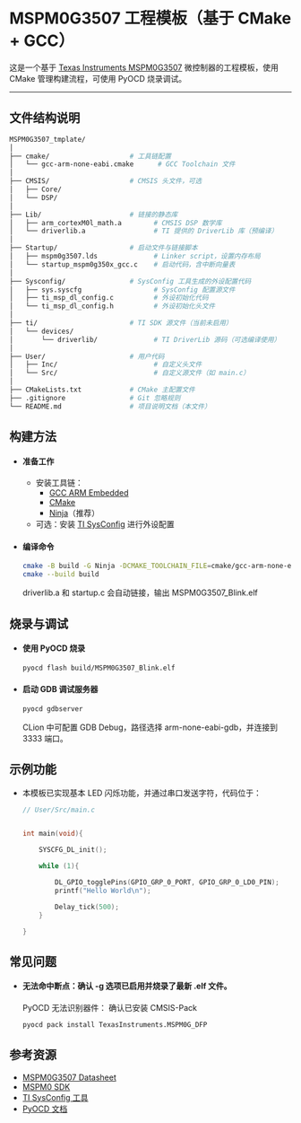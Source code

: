 # MSPM0G3507 工程模板（基于 CMake + GCC）

这是一个基于 [Texas Instruments MSPM0G3507](https://www.ti.com/product/MSPM0G3507) 微控制器的工程模板，使用 CMake 管理构建流程，可使用 PyOCD 烧录调试。

---

## 文件结构说明

```bash
MSPM0G3507_tmplate/
│
├── cmake/                    # 工具链配置
│   └── gcc-arm-none-eabi.cmake      # GCC Toolchain 文件
│
├── CMSIS/                    # CMSIS 头文件，可选
│   ├── Core/
│   └── DSP/
│
├── Lib/                      # 链接的静态库
│   ├── arm_cortexM0l_math.a        # CMSIS DSP 数学库
│   └── driverlib.a                 # TI 提供的 DriverLib 库（预编译）
│
├── Startup/                  # 启动文件与链接脚本
│   ├── mspm0g3507.lds              # Linker script，设置内存布局
│   └── startup_mspm0g350x_gcc.c    # 启动代码，含中断向量表
│
├── Sysconfig/                # SysConfig 工具生成的外设配置代码
│   ├── sys.syscfg                  # SysConfig 配置源文件
│   ├── ti_msp_dl_config.c          # 外设初始化代码
│   └── ti_msp_dl_config.h          # 外设初始化头文件
│
├── ti/                       # TI SDK 源文件（当前未启用）
│   └── devices/
│       └── driverlib/              # TI DriverLib 源码（可选编译使用）
│
├── User/                     # 用户代码
│   ├── Inc/                        # 自定义头文件
│   └── Src/                        # 自定义源文件（如 main.c）
│
├── CMakeLists.txt            # CMake 主配置文件
├── .gitignore                # Git 忽略规则
└── README.md                 # 项目说明文档（本文件）
```

## 构建方法
- #### 准备工作
    - 安装工具链：
        - [GCC ARM Embedded](https://developer.arm.com/downloads/-/gnu-rm)
        - [CMake](https://cmake.org/)
        - [Ninja](https://ninja-build.org/)（推荐）
    - 可选：安装 [TI SysConfig](https://www.ti.com/tool/SYSCONFIG) 进行外设配置
- #### 编译命令
    ```bash
    cmake -B build -G Ninja -DCMAKE_TOOLCHAIN_FILE=cmake/gcc-arm-none-eabi.cmake
    cmake --build build
    ```
    driverlib.a 和 startup.c 会自动链接，输出 MSPM0G3507_Blink.elf

## 烧录与调试
- #### 使用 PyOCD 烧录
    ```bash
    pyocd flash build/MSPM0G3507_Blink.elf
    ```
- #### 启动 GDB 调试服务器
    ```bash
    pyocd gdbserver
    ```
    CLion 中可配置 GDB Debug，路径选择 arm-none-eabi-gdb，并连接到 3333 端口。

## 示例功能
- 本模板已实现基本 LED 闪烁功能，并通过串口发送字符，代码位于：

    ```c
    // User/Src/main.c

    
    int main(void){
  
        SYSCFG_DL_init();
    
        while (1){
    
            DL_GPIO_togglePins(GPIO_GRP_0_PORT, GPIO_GRP_0_LD0_PIN);
            printf("Hello World\n");
    
            Delay_tick(500);
        }
    
    }

    ```
## 常见问题
- #### 无法命中断点：确认 -g 选项已启用并烧录了最新 .elf 文件。
    PyOCD 无法识别器件：
    确认已安装 CMSIS-Pack
    ```bash
    pyocd pack install TexasInstruments.MSPM0G_DFP
    ```
## 参考资源
- [MSPM0G3507 Datasheet](https://www.ti.com/lit/ds/symlink/mspm0g3507.pdf)
- [MSPM0 SDK](https://www.ti.com/tool/MSPM0-SDK)
- [TI SysConfig 工具](https://www.ti.com/tool/SYSCONFIG)
- [PyOCD 文档](https://pyocd.io/)